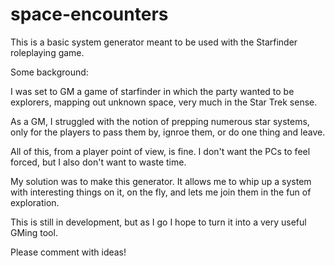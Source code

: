 # space-encounters

This is a basic system generator meant to be used with the Starfinder roleplaying game. 

Some background:

I was set to GM a game of starfinder in which the party wanted to be explorers, mapping out unknown space, very much in the Star Trek sense. 

As a GM, I struggled with the notion of prepping numerous star systems, only for the players to pass them by, ignroe them, or do one thing and leave. 

All of this, from a player point of view, is fine. I don't want the PCs to feel forced, but I also don't want to waste time. 

My solution was to make this generator. It allows me to whip up a system with interesting things on it, on the fly, and lets me join them in the fun of exploration. 

This is still in development, but as I go I hope to turn it into a very useful GMing tool. 

Please comment with ideas!

